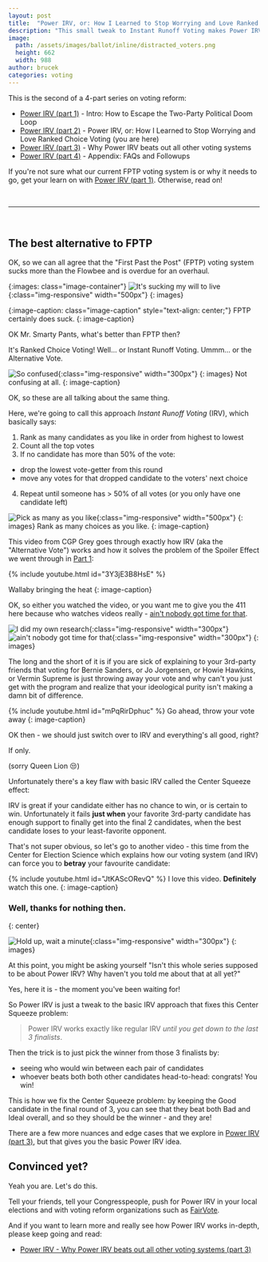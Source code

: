 ```yaml
---
layout: post
title:  "Power IRV, or: How I Learned to Stop Worrying and Love Ranked Choice Voting (part 2)"
description: "This small tweak to Instant Runoff Voting makes Power IRV the clear winner in the voting reform sweepstakes"
image:
  path: /assets/images/ballot/inline/distracted_voters.png
  height: 662
  width: 988
author: brucek
categories: voting
---
```


This is the second of a 4-part series on voting reform:

- [Power IRV (part 1)](power-irv-pt1.html) - Intro: How to Escape the Two-Party Political Doom Loop
- [Power IRV (part 2)](power-irv-pt2.html) - Power IRV, or: How I Learned to Stop Worrying and Love Ranked Choice Voting (you are here)
- [Power IRV (part 3)](power-irv-pt3.html) - Why Power IRV beats out all other voting systems
- [Power IRV (part 4)](power-irv-pt4.html) - Appendix:  FAQs and Followups

If you're not sure what our current FPTP voting system is or why it needs to go, get your learn on with [Power IRV (part 1)](power-irv-pt1.html).  Otherwise, read on!

<br/>

-----------
<br/>

## The best alternative to FPTP

OK, so we can all agree that the "First Past the Post" (FPTP) voting system sucks more than the Flowbee and is overdue for an overhaul.

{:images: class="image-container"}
![It's sucking my will to live](/assets/images/ballot/inline/garth_flowbee.gif){:class="img-responsive" width="500px"}
{: images}

{:image-caption: class="image-caption" style="text-align: center;"}
FPTP certainly does suck.
{: image-caption}

OK Mr. Smarty Pants, what's better than FPTP then?

It's Ranked Choice Voting!  Well... or Instant Runoff Voting.  Ummm... or the Alternative Vote.

![So confused](/assets/images/ballot/inline/confused_guy.png){:class="img-responsive" width="300px"}
{: images}
Not confusing at all.
{: image-caption}

OK, so these are all talking about the same thing.

Here, we're going to call this approach *Instant Runoff Voting* (IRV), which basically says:

1. Rank as many candidates as you like in order from highest to lowest
2. Count all the top votes
3. If no candidate has more than 50% of the vote:
  * drop the lowest vote-getter from this round
  * move any votes for that dropped candidate to the voters' next choice
4. Repeat until someone has > 50% of all votes (or you only have one candidate left)

![Pick as many as you like](/assets/images/ballot/inline/Your-RCV-Ballot-1.png){:class="img-responsive" width="500px"}
{: images}
Rank as many choices as you like.
{: image-caption}

This video from CGP Grey goes through exactly how IRV (aka the "Alternative Vote") works and how it solves the problem of the Spoiler Effect we went through in [Part 1](why-drop-fptp.html):

{% include youtube.html id="3Y3jE3B8HsE" %}

Wallaby bringing the heat
{: image-caption}

OK, so either you watched the video, or you want me to give you the 411 here because who watches videos really - [ain't nobody got time for that](https://youtu.be/bFEoMO0pc7k).

![I did my own research](/assets/images/ballot/inline/didmyownresearch.png){:class="img-responsive" width="300px"}
![ain't nobody got time for that](/assets/images/ballot/inline/angtft.jpg){:class="img-responsive" width="300px"}
{: images}

The long and the short of it is if you are sick of explaining to your 3rd-party friends that voting for Bernie Sanders, or Jo Jorgensen, or Howie Hawkins, or Vermin Supreme is just throwing away your vote and why can't you just get with the program and realize that your ideological purity isn't making a damn bit of difference.

{% include youtube.html id="mPqRirDphuc" %}
Go ahead, throw your vote away
{: image-caption}

OK then - we should just switch over to IRV and everything's all good, right?

If only.

(sorry Queen Lion 😒)

Unfortunately there's a key flaw with basic IRV called the Center Squeeze effect:

IRV is great if your candidate either has no chance to win, or is certain to win.  Unfortunately it fails **just when** your favorite 3rd-party candidate has enough support to finally get into the final 2 candidates, when the best candidate loses to your least-favorite opponent.

That's not super obvious, so let's go to another video - this time from the Center for Election Science which explains how our voting system (and IRV) can force you to **betray** your favourite candidate:

{% include youtube.html id="JtKAScORevQ" %}
I love this video.  **Definitely** watch this one.
{: image-caption}

### Well, thanks for nothing then.
{: center}

![Hold up, wait a minute](/assets/images/ballot/inline/hold_up_wait_a_minute.png){:class="img-responsive" width="300px"}
{: images}

At this point, you might be asking yourself "Isn't this whole series supposed to be about Power IRV?  Why haven't you told me about that at all yet?"

Yes, here it is - the moment you've been waiting for!

So Power IRV is just a tweak to the basic IRV approach that fixes this Center Squeeze problem:

> Power IRV works exactly like regular IRV *until you get down to the last 3 finalists*.

Then the trick is to just pick the winner from those 3 finalists by:

* seeing who would win between each pair of candidates
* whoever beats both both other candidates head-to-head:  congrats!  You win!

This is how we fix the Center Squeeze problem:  by keeping the Good candidate in the final round of 3, you can see that they beat both Bad and Ideal overall, and so they should be the winner - and they are!

There are a few more nuances and edge cases that we explore in [Power IRV (part 3)](power-irv-pt3.html), but that gives you the basic Power IRV idea.

## Convinced yet?

Yeah you are.  Let's do this.

Tell your friends, tell your Congresspeople, push for Power IRV in your local elections and with voting reform organizations such as [FairVote](https://www.fairvote.org/).

And if you want to learn more and really see how Power IRV works in-depth, please keep going and read:

* [Power IRV - Why Power IRV beats out all other voting systems (part 3)](power-irv-pt3.html)